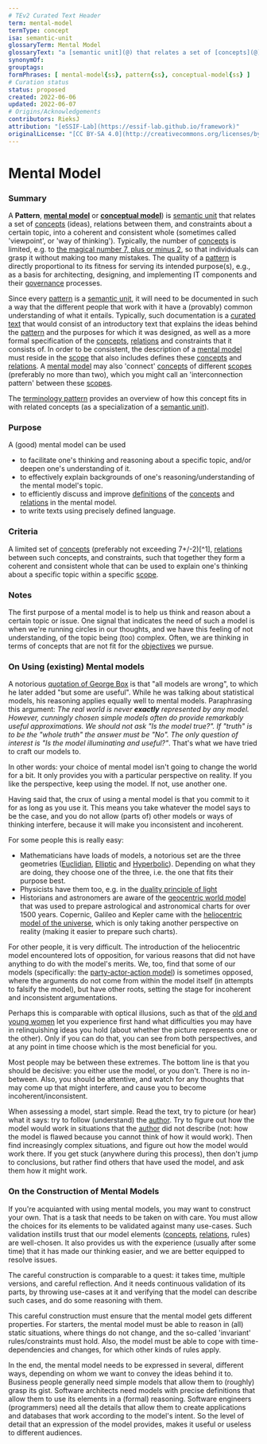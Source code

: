 ```yaml
---
# TEv2 Curated Text Header
term: mental-model
termType: concept
isa: semantic-unit
glossaryTerm: Mental Model
glossaryText: "a [semantic unit](@) that relates a set of [concepts](@) (ideas), [relations](@) between them, and constraints about a certain topic, into a coherent and consistent whole (sometimes called 'viewpoint', or 'way of thinking')."
synonymOf:
grouptags:
formPhrases: [ mental-model{ss}, pattern{ss}, conceptual-model{ss} ]
# Curation status
status: proposed
created: 2022-06-06
updated: 2022-06-07
# Origins/Acknowledgements
contributors: RieksJ
attribution: "[eSSIF-Lab](https://essif-lab.github.io/framework)"
originalLicense: "[CC BY-SA 4.0](http://creativecommons.org/licenses/by-sa/4.0/?ref=chooser-v1)"
---
```


# Mental Model

### Summary

A **Pattern**, **[mental model](https://en.wikipedia.org/wiki/Mental_model)** or **[conceptual model](https://en.wikipedia.org/wiki/Conceptual_model)**) is [semantic unit](@) that relates a set of [concepts](@) (ideas), relations between them, and constraints about a certain topic, into a coherent and consistent whole (sometimes called 'viewpoint', or 'way of thinking'). Typically, the number of [concepts](@) is limited, e.g. to [the magical number 7, plus or minus 2](http://psychclassics.yorku.ca/Miller/), so that individuals can grasp it without making too many mistakes. The quality of a [pattern](@) is directly proportional to its fitness for serving its intended purpose(s), e.g., as a basis for architecting, designing, and implementing IT components and their [governance](@) processes.

Since every [pattern](@) is a [semantic unit](@), it will need to be documented in such a way that the different people that work with it have a (provably) common understanding of what it entails. Typically, such documentation is a [curated text](@) that would consist of an introductory text that explains the ideas behind the [pattern](@) and the purposes for which it was designed, as well as a more formal specification of the [concepts](@), [relations](@) and constraints that it consists of. In order to be consistent, the description of a [mental model](@) must reside in the [scope](@) that also includes defines these [concepts](@) and [relations](@). A [mental model](@) may also 'connect' [concepts](@) of different [scopes](@) (preferably no more than two), which you might call an 'interconnection pattern' between these [scopes](@).

The [terminology pattern](pattern-terminology@) provides an overview of how this concept fits in with related concepts (as a specialization of a [semantic unit](@)).

### Purpose

A (good) mental model can be used

- to facilitate one's thinking and reasoning about a specific topic, and/or deepen one's understanding of it.
- to effectively explain backgrounds of one's reasoning/understanding of the mental model's topic.
- to efficiently discuss and improve [definitions](@) of the [concepts](@) and [relations](@) in the mental model.
- to write texts using precisely defined language.

### Criteria

A limited set of [concepts](@) (preferably not exceeding 7+/-2)[^1], [relations](@) between such concepts, and constraints, such that together they form a coherent and consistent whole that can be used to explain one's thinking about a specific topic within a specific [scope](@).

### Notes

The first purpose of a mental model is to help us think and reason about a certain topic or issue.
One signal that indicates the need of such a model is when we're running circles in our thoughts, and we have this feeling of not understanding, of the topic being (too) complex. Often, we are thinking in terms of concepts that are not fit for the [objectives](@) we pursue.

### On Using (existing) Mental models

A notorious [quotation of George Box](https://en.wikipedia.org/wiki/All_models_are_wrong#Quotations_of_George_Box) is that "all models are wrong", to which he later added "but some are useful". While he was talking about statistical models, his reasoning applies equally well to mental models. Paraphrasing this argument: *The real world is never ***exactly*** represented by any model. However, cunningly chosen simple models often do provide remarkably useful approximations. We should not ask "Is the model true?". If "truth" is to be the "whole truth" the answer must be "No". The only question of interest is "Is the model illuminating and useful?"*. That's what we have tried to craft our models to.

In other words: your choice of mental model isn't going to change the world for a bit. It only provides you with a particular perspective on reality. If you like the perspective, keep using the model. If not, use another one.

Having said that, the crux of using a mental model is that you commit to it for as long as you use it. This means you take whatever the model says to be the case, and you do not allow (parts of) other models or ways of thinking interfere, because it will make you inconsistent and incoherent.

For some people this is really easy:

- Mathematicians have loads of models, a notorious set are the three geometries ([Euclidian](https://en.wikipedia.org/wiki/Euclidean_geometry), [Elliptic](https://en.wikipedia.org/wiki/Non-Euclidean_geometry#Elliptic_geometry) and [Hyperbolic](https://en.wikipedia.org/wiki/Non-Euclidean_geometry#Hyperbolic_geometry)). Depending on what they are doing, they choose one of the three, i.e. the one that fits their purpose best.
- Physicists have them too, e.g. in the [duality principle of light](https://en.wikipedia.org/wiki/Wave%E2%80%93particle_duality)
- Historians and astronomers are aware of the [geocentric world model](https://en.wikipedia.org/wiki/Geocentric_model) that was used to prepare astrological and astronomical charts for over 1500 years. Copernic, Galileo and Kepler came with the [heliocentric model of the universe](https://en.wikipedia.org/wiki/Heliocentrism), which is only taking another perspective on reality (making it easier to prepare such charts).

For other people, it is very difficult. The introduction of the heliocentric model encountered lots of opposition, for various reasons that did not have anything to do with the model's merits. We, too, find that some of our models (specifically: the [party-actor-action model](@)) is sometimes opposed, where the arguments do not come from within the model itself (in attempts to falsify the model), but have other roots, setting the stage for incoherent and inconsistent argumentations.

Perhaps this is comparable with optical illusions, such as that of the [old and young women](https://www.google.com/search?source=univ&tbm=isch&q=optical+illusions+old+young+woman&fir=YIllsD9jihWxTM%252C1sZUL2jWNPvfxM%252C_%253BhsIzlU__RDe_nM%252Cyfw5Hii3UEmJHM%252C_%253Bk64g32oWxpYe8M%252CkqkPUja_z9NllM%252C_%253BFKMuqWLTX2wGtM%252CnTNCHp33apIpSM%252C_%253BEFfy6TSa8qgljM%252CPC_q2aBWJ95QfM%252C_%253BkFbAhDyYIR5MVM%252CWj0wk8hGQLHjWM%252C_%253BAX8XJjwDWQtyUM%252CiGJDEv3hShV9hM%252C_%253BeTsHDY5hHaPs9M%252CGOdBzeJDaJHS-M%252C_%253ByLBf8y95TCv1EM%252C0ZRLesUL5FW6sM%252C_%253Bg99V52yd0J1rOM%252CcYAag1F1qB6TaM%252C_%253BZHfvJXZFxHA4ZM%252CSqZ2N1ZFJLtPbM%252C_%253BXRMAn-j0tsUCvM%252C6vFweEnwB6_V1M%252C_%253BAoZByG4INAwYSM%252Cjhtnii31U6mWzM%252C_%253BCLrz5N2Kp8uAHM%252CmyjTMkeibmtg0M%252C_%253BpWT4mSz6-j-KOM%252CI0eh7eHVJVtHJM%252C_%253BPXcirTX8iQKiJM%252CP20yLZuYAjqV4M%252C_&usg=AI4_-kSPSjX9ixQFqsKa-4GnaDABoPxuKQ&sa=X&ved=2ahUKEwjr1tLOxZH4AhXfwAIHHSnuCXMQjJkEegQIAhAC&biw=1396&bih=665&dpr=1.38) let you experience first hand what difficulties you may have in relinquishing ideas you hold (about whether the picture represents one or the other). Only if you can do that, you can see from both perspectives, and at any point in time choose which is the most beneficial for you.

Most people may be between these extremes. The bottom line is that you should be decisive: you either use the model, or you don't. There is no in-between. Also, you should be attentive, and watch for any thoughts that may come up that might interfere, and cause you to become incoherent/inconsistent.

When assessing a model, start simple. Read the text, try to picture (or hear) what it says: try to follow (understand) the [author](@). Try to figure out how the model would work in situations that the [author](@) did not describe (not: how the model is flawed because you cannot think of how it would work). Then find increasingly complex situations, and figure out how the model would work there. If you get stuck (anywhere during this process), then don't jump to conclusions, but rather find others that have used the model, and ask them how it might work.

### On the Construction of Mental Models

If you're acquianted with using mental models, you may want to construct your own. That is a task that needs to be taken on with care. You must allow the choices for its elements to be validated against many use-cases. Such validation instills trust that our model elements ([concepts](@), [relations](@), rules) are well-chosen. It also provides us with the experience (usually after some time) that it has made our thinking easier, and we are better equipped to resolve issues.

The careful construction is comparable to a quest: it takes time, multiple versions, and careful reflection. And it needs continuous validation of its parts, by throwing use-cases at it and verifying that the model can describe such cases, and do some reasoning with them.

This careful construction must ensure that the mental model gets different properties. For starters, the mental model must be able to reason in (all) static situations, where things do not change, and the so-called 'invariant' rules/constraints must  hold. Also, the model must be able to cope with time-dependencies and changes, for which other kinds of rules apply.

In the end, the mental model needs to be expressed in several, different ways, depending on whom we want to convey the ideas behind it to. Business people generally need simple models that allow them to (roughly) grasp its gist. Software architects need models with precise definitions that allow them to use its elements in a (formal) reasoning. Software engineers (programmers) need all the details that allow them to create applications and databases that work according to the model's intent. So the level of detail that an expression of the model provides, makes it useful or useless to different audiences.
